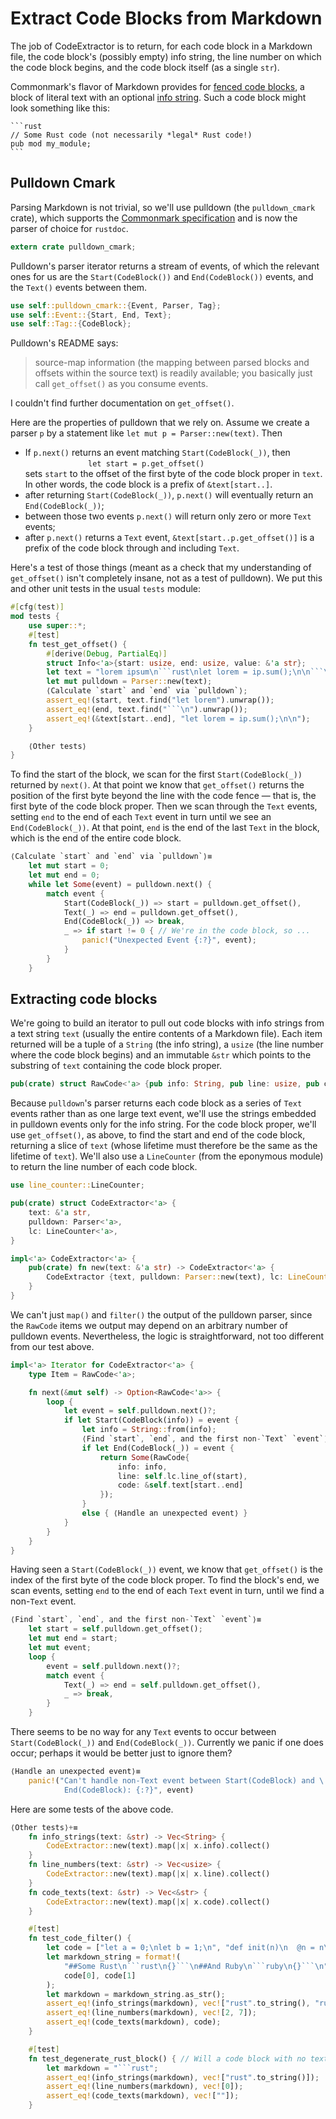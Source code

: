 Extract Code Blocks from Markdown
=================================

The job of CodeExtractor is to return, for each code block in a Markdown file, the
code block's (possibly empty) info string, the line number on which the code
block begins, and the code block itself (as a single `str`).

Commonmark's flavor of Markdown provides for
[fenced code blocks](http://spec.commonmark.org/0.28/#fenced-code-blocks),
a block of literal text with an optional
[info string](http://spec.commonmark.org/0.28/#info-string). Such a code block
might look something like this:

````
```rust
// Some Rust code (not necessarily *legal* Rust code!)
pub mod my_module;
```
````

## Pulldown Cmark

Parsing Markdown is not trivial, so we'll use pulldown (the `pulldown_cmark`
crate), which supports the [Commonmark specification](http://spec.commonmark.org/)
and is now the parser of choice for `rustdoc`.

```rust
extern crate pulldown_cmark;
```

Pulldown's parser iterator returns a stream of events, of which the relevant
ones for us are the `Start(CodeBlock())` and `End(CodeBlock())` events, and the
`Text()` events between them.

```rust
use self::pulldown_cmark::{Event, Parser, Tag};
use self::Event::{Start, End, Text};
use self::Tag::{CodeBlock};
```

Pulldown's README says:

> source-map information (the mapping between parsed blocks and offsets within
> the source text) is readily available; you basically just call `get_offset()` as
> you consume events.

I couldn't find further documentation on `get_offset()`.

Here are the properties of pulldown that we rely on.  Assume we create a parser
`p` by a statement like `let mut p = Parser::new(text)`. Then

- If `p.next()` returns an event matching `Start(CodeBlock(_))`, then  
  `              let start = p.get_offset()`  
  sets `start` to the offset of the first byte of the code
  block proper in `text`. In other words, the code block is a prefix of
  `&text[start..]`.
- after returning `Start(CodeBlock(_))`, `p.next()` will eventually return an
  `End(CodeBlock(_))`;
- between those two events `p.next()` will return only zero or more `Text`
  events;
- after `p.next()` returns a `Text` event, `&text[start..p.get_offset()]` is a
  prefix of the code block through and including `Text`.

Here's a test of those things (meant as a check that my understanding of
`get_offset()` isn't completely insane, not as a test of pulldown).  We put this
and other unit tests in the usual `tests` module:

```rust
#[cfg(test)]
mod tests {
    use super::*;
    #[test]
    fn test_get_offset() {
        #[derive(Debug, PartialEq)]
        struct Info<'a>{start: usize, end: usize, value: &'a str};
        let text = "lorem ipsum\n```rust\nlet lorem = ip.sum();\n\n```\nDone.";
        let mut pulldown = Parser::new(text);
        ⟨Calculate `start` and `end` via `pulldown`⟩;
        assert_eq!(start, text.find("let lorem").unwrap());
        assert_eq!(end, text.find("```\n").unwrap());
        assert_eq!(&text[start..end], "let lorem = ip.sum();\n\n");
    }

    ⟨Other tests⟩
}
```

To find the start of the block, we scan for the first `Start(CodeBlock(_))`
returned by `next()`. At that point we know that `get_offset()` returns the
position of the first byte beyond the line with the code fence — that is, the
first byte of the code block proper.  Then we scan through the `Text` events,
setting `end` to the end of each `Text` event in turn until we see an
`End(CodeBlock(_))`. At that point, `end` is the end of the last `Text` in the
block, which is the end of the entire code block.

```rust
⟨Calculate `start` and `end` via `pulldown`⟩≡
    let mut start = 0;
    let mut end = 0;
    while let Some(event) = pulldown.next() {
        match event {
            Start(CodeBlock(_)) => start = pulldown.get_offset(),
            Text(_) => end = pulldown.get_offset(),
            End(CodeBlock(_)) => break,
            _ => if start != 0 { // We're in the code block, so ...
                panic!("Unexpected Event {:?}", event);
            }
        }
    }
```

## Extracting code blocks

We're going to build an iterator to pull out code blocks with info strings from
a text string `text` (usually the entire contents of a Markdown file).  Each
item returned will be a tuple of a `String` (the info string), a `usize` (the
line number where the code block begins) and an immutable `&str` which points to
the substring of `text` containing the code block proper.

```rust
pub(crate) struct RawCode<'a> {pub info: String, pub line: usize, pub code: &'a str}
```

Because `pulldown`'s parser returns each code block as a series of `Text` events
rather than as one large text event, we'll use the strings embedded in pulldown
events only for the info string.  For the code block proper, we'll use
`get_offset()`, as above, to find the start and end of the code block, returning
a slice of `text` (whose lifetime must therefore be the same as the lifetime of
`text`).  We'll also use a `LineCounter` (from the eponymous module) to return
the line number of each code block.

```rust
use line_counter::LineCounter;

pub(crate) struct CodeExtractor<'a> {
    text: &'a str,
    pulldown: Parser<'a>,
    lc: LineCounter<'a>,
}
```

```rust
impl<'a> CodeExtractor<'a> {
    pub(crate) fn new(text: &'a str) -> CodeExtractor<'a> {
        CodeExtractor {text, pulldown: Parser::new(text), lc: LineCounter::new(text)}
    }
}
```

We can't just `map()` and `filter()` the output of the pulldown parser, since
the `RawCode` items we output may depend on an arbitrary number of
pulldown events.  Nevertheless, the logic is straightforward, not too different
from our test above.

```rust
impl<'a> Iterator for CodeExtractor<'a> {
    type Item = RawCode<'a>;

    fn next(&mut self) -> Option<RawCode<'a>> {
        loop {
            let event = self.pulldown.next()?;
            if let Start(CodeBlock(info)) = event {
                let info = String::from(info);
                ⟨Find `start`, `end`, and the first non-`Text` `event`⟩;
                if let End(CodeBlock(_)) = event {
                    return Some(RawCode{
                        info: info,
                        line: self.lc.line_of(start),
                        code: &self.text[start..end]
                    });
                }
                else { ⟨Handle an unexpected event⟩ }
            }
        }
    }
}
```

Having seen a `Start(CodeBlock(_))` event, we know that `get_offset()` is the
index of the first byte of the code block proper.  To find the block's end, we
scan events, setting `end` to the end of each `Text` event in turn, until we
find a non-`Text` event.

```rust
⟨Find `start`, `end`, and the first non-`Text` `event`⟩≡
    let start = self.pulldown.get_offset();
    let mut end = start;
    let mut event;
    loop {
        event = self.pulldown.next()?;
        match event {
            Text(_) => end = self.pulldown.get_offset(),
            _ => break,
        }
    }
```

There seems to be no way for any `Text` events to occur between
`Start(CodeBlock(_))` and `End(CodeBlock(_))`.  Currently we panic if one does
occur; perhaps it would be better just to ignore them?

```rust
⟨Handle an unexpected event⟩≡
    panic!("Can't handle non-Text event between Start(CodeBlock) and \
            End(CodeBlock): {:?}", event)
```

Here are some tests of the above code.

```rust
⟨Other tests⟩+≡
    fn info_strings(text: &str) -> Vec<String> {
        CodeExtractor::new(text).map(|x| x.info).collect()
    }
    fn line_numbers(text: &str) -> Vec<usize> {
        CodeExtractor::new(text).map(|x| x.line).collect()
    }
    fn code_texts(text: &str) -> Vec<&str> {
        CodeExtractor::new(text).map(|x| x.code).collect()
    }

    #[test]
    fn test_code_filter() {
        let code = ["let a = 0;\nlet b = 1;\n", "def init(n)\n  @n = n\nend\n"];
        let markdown_string = format!(
            "##Some Rust\n```rust\n{}```\n##And Ruby\n```ruby\n{}```\n",
            code[0], code[1]
        );
        let markdown = markdown_string.as_str();
        assert_eq!(info_strings(markdown), vec!["rust".to_string(), "ruby".to_string()]);
        assert_eq!(line_numbers(markdown), vec![2, 7]);
        assert_eq!(code_texts(markdown), code);
    }

    #[test]
    fn test_degenerate_rust_block() { // Will a code block with no text panic?
        let markdown = "```rust";
        assert_eq!(info_strings(markdown), vec!["rust".to_string()]);
        assert_eq!(line_numbers(markdown), vec![0]);
        assert_eq!(code_texts(markdown), vec![""]);
    }
```

